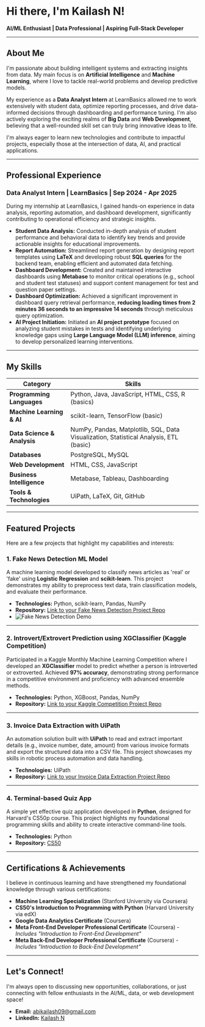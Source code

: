# Hi there, I'm Kailash N!

**AI/ML Enthusiast | Data Professional | Aspiring Full-Stack Developer**

---

## About Me

I'm passionate about building intelligent systems and extracting insights from data. My main focus is on **Artificial Intelligence** and **Machine Learning**, where I love to tackle real-world problems and develop predictive models.

My experience as a **Data Analyst Intern** at LearnBasics allowed me to work extensively with student data, optimize reporting processes, and drive data-informed decisions through dashboarding and performance tuning. I'm also actively exploring the exciting realms of **Big Data** and **Web Development**, believing that a well-rounded skill set can truly bring innovative ideas to life.

I'm always eager to learn new technologies and contribute to impactful projects, especially those at the intersection of data, AI, and practical applications.

---

## Professional Experience

### Data Analyst Intern | LearnBasics | Sep 2024 - Apr 2025

During my internship at LearnBasics, I gained hands-on experience in data analysis, reporting automation, and dashboard development, significantly contributing to operational efficiency and strategic insights.

* **Student Data Analysis:** Conducted in-depth analysis of student performance and behavioral data to identify key trends and provide actionable insights for educational improvements.
* **Report Automation:** Streamlined report generation by designing report templates using **LaTeX** and developing robust **SQL queries** for the backend team, enabling efficient and automated data fetching.
* **Dashboard Development:** Created and maintained interactive dashboards using **Metabase** to monitor critical operations (e.g., school and student test statuses) and support content management for test and question paper settings.
* **Dashboard Optimization:** Achieved a significant improvement in dashboard query retrieval performance, **reducing loading times from 2 minutes 36 seconds to an impressive 14 seconds** through meticulous query optimization.
* **AI Project Initiation:** Initiated an **AI project prototype** focused on analyzing student mistakes in tests and identifying underlying knowledge gaps using **Large Language Model (LLM) inference**, aiming to develop personalized learning interventions.

---

## My Skills

| Category                  | Skills                                                                                |
|---------------------------|---------------------------------------------------------------------------------------|
| **Programming Languages** | Python, Java, JavaScript, HTML, CSS, R (basics)                                       |
| **Machine Learning & AI** | scikit-learn, TensorFlow (basic)                                                      |
| **Data Science & Analysis** | NumPy, Pandas, Matplotlib, SQL, Data Visualization, Statistical Analysis, ETL (basic) |
| **Databases** | PostgreSQL, MySQL                                                                     |
| **Web Development** | HTML, CSS, JavaScript                                                                 |
| **Business Intelligence** | Metabase, Tableau, Dashboarding                                                       |
| **Tools & Technologies** | UiPath, LaTeX, Git, GitHub                                                            |

---

## Featured Projects

Here are a few projects that highlight my capabilities and interests:

### 1. Fake News Detection ML Model

A machine learning model developed to classify news articles as 'real' or 'fake' using **Logistic Regression** and **scikit-learn**. This project demonstrates my ability to preprocess text data, train classification models, and evaluate their performance.

-   **Technologies:** Python, scikit-learn, Pandas, NumPy
-   **Repository:** [Link to your Fake News Detection Project Repo](https://github.com/yourusername/Fake-News-Detection)
-   ![Fake News Detection Demo](https://link-to-your-hosted-animated-gif-for-fakenews.gif)

---

### 2. Introvert/Extrovert Prediction using XGClassifier (Kaggle Competition)

Participated in a Kaggle Monthly Machine Learning Competition where I developed an **XGClassifier** model to predict whether a person is introverted or extroverted. Achieved **97% accuracy**, demonstrating strong performance in a competitive environment and proficiency with advanced ensemble methods.

-   **Technologies:** Python, XGBoost, Pandas, NumPy
-   **Repository:** [Link to your Kaggle Competition Project Repo](https://github.com/kailash-N/Kaggle_Personality_Predictor)

---

### 3. Invoice Data Extraction with UiPath

An automation solution built with **UiPath** to read and extract important details (e.g., invoice number, date, amount) from various invoice formats and export the structured data into a CSV file. This project showcases my skills in robotic process automation and data handling.

-   **Technologies:** UiPath
-   **Repository:** [Link to your Invoice Data Extraction Project Repo](https://github.com/yourusername/Invoice-Data-Extraction)

---

### 4. Terminal-based Quiz App

A simple yet effective quiz application developed in **Python**, designed for Harvard's CS50p course. This project highlights my foundational programming skills and ability to create interactive command-line tools.

-   **Technologies:** Python
-   **Repository:** [CS50](https://github.com/code50/144771371)

---

## Certifications & Achievements

I believe in continuous learning and have strengthened my foundational knowledge through various certifications:

* **Machine Learning Specialization** (Stanford University via Coursera)
* **CS50's Introduction to Programming with Python** (Harvard University via edX)
* **Google Data Analytics Certificate** (Coursera)
* **Meta Front-End Developer Professional Certificate** (Coursera) - *Includes "Introduction to Front-End Development"*
* **Meta Back-End Developer Professional Certificate** (Coursera) - *Includes "Introduction to Back-End Development"*

---

## Let's Connect!

I'm always open to discussing new opportunities, collaborations, or just connecting with fellow enthusiasts in the AI/ML, data, or web development space!

* **Email:** [abikailash09@gmail.com](mailto:abikailash09@gmail.com)
* **LinkedIn:** [Kailash N](https://www.linkedin.com/in/yourprofile/)
